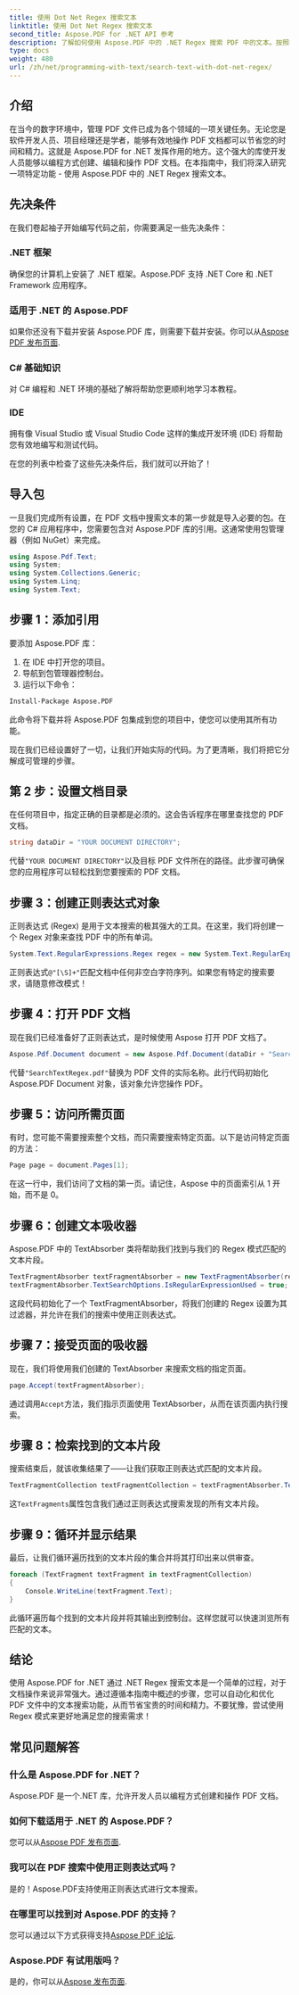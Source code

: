 ```yaml
---
title: 使用 Dot Net Regex 搜索文本
linktitle: 使用 Dot Net Regex 搜索文本
second_title: Aspose.PDF for .NET API 参考
description: 了解如何使用 Aspose.PDF 中的 .NET Regex 搜索 PDF 中的文本。按照我们的分步指南，简化您的 PDF 任务。
type: docs
weight: 480
url: /zh/net/programming-with-text/search-text-with-dot-net-regex/
---
```

## 介绍

在当今的数字环境中，管理 PDF 文件已成为各个领域的一项关键任务。无论您是软件开发人员、项目经理还是学者，能够有效地操作 PDF 文档都可以节省您的时间和精力。这就是 Aspose.PDF for .NET 发挥作用的地方。这个强大的库使开发人员能够以编程方式创建、编辑和操作 PDF 文档。在本指南中，我们将深入研究一项特定功能 - 使用 Aspose.PDF 中的 .NET Regex 搜索文本。

## 先决条件

在我们卷起袖子开始编写代码之前，你需要满足一些先决条件：

### .NET 框架
确保您的计算机上安装了 .NET 框架。Aspose.PDF 支持 .NET Core 和 .NET Framework 应用程序。

### 适用于 .NET 的 Aspose.PDF
如果你还没有下载并安装 Aspose.PDF 库，则需要下载并安装。你可以从[Aspose PDF 发布页面](https://releases.aspose.com/pdf/net/).

### C# 基础知识
对 C# 编程和 .NET 环境的基础了解将帮助您更顺利地学习本教程。

### IDE
拥有像 Visual Studio 或 Visual Studio Code 这样的集成开发环境 (IDE) 将帮助您有效地编写和测试代码。

在您的列表中检查了这些先决条件后，我们就可以开始了！

## 导入包

一旦我们完成所有设置，在 PDF 文档中搜索文本的第一步就是导入必要的包。在您的 C# 应用程序中，您需要包含对 Aspose.PDF 库的引用。这通常使用包管理器（例如 NuGet）来完成。

```csharp
using Aspose.Pdf.Text;
using System;
using System.Collections.Generic;
using System.Linq;
using System.Text;
```

## 步骤 1：添加引用
要添加 Aspose.PDF 库：

1. 在 IDE 中打开您的项目。
2. 导航到包管理器控制台。
3. 运行以下命令：

```bash
Install-Package Aspose.PDF
```

此命令将下载并将 Aspose.PDF 包集成到您的项目中，使您可以使用其所有功能。

现在我们已经设置好了一切，让我们开始实际的代码。为了更清晰，我们将把它分解成可管理的步骤。

## 第 2 步：设置文档目录

在任何项目中，指定正确的目录都是必须的。这会告诉程序在哪里查找您的 PDF 文档。

```csharp
string dataDir = "YOUR DOCUMENT DIRECTORY";
```
代替`"YOUR DOCUMENT DIRECTORY"`以及目标 PDF 文件所在的路径。此步骤可确保您的应用程序可以轻松找到您要搜索的 PDF 文档。

## 步骤 3：创建正则表达式对象

正则表达式 (Regex) 是用于文本搜索的极其强大的工具。在这里，我们将创建一个 Regex 对象来查找 PDF 中的所有单词。 

```csharp
System.Text.RegularExpressions.Regex regex = new System.Text.RegularExpressions.Regex(@"[\S]+");
```
正则表达式`@"[\S]+"`匹配文档中任何非空白字符序列。如果您有特定的搜索要求，请随意修改模式！

## 步骤 4：打开 PDF 文档

现在我们已经准备好了正则表达式，是时候使用 Aspose 打开 PDF 文档了。

```csharp
Aspose.Pdf.Document document = new Aspose.Pdf.Document(dataDir + "SearchTextRegex.pdf");
```
代替`"SearchTextRegex.pdf"`替换为 PDF 文件的实际名称。此行代码初始化 Aspose.PDF Document 对象，该对象允许您操作 PDF。

## 步骤 5：访问所需页面

有时，您可能不需要搜索整个文档，而只需要搜索特定页面。以下是访问特定页面的方法：

```csharp
Page page = document.Pages[1];
```
在这一行中，我们访问了文档的第一页。请记住，Aspose 中的页面索引从 1 开始，而不是 0。

## 步骤 6：创建文本吸收器

Aspose.PDF 中的 TextAbsorber 类将帮助我们找到与我们的 Regex 模式匹配的文本片段。

```csharp
TextFragmentAbsorber textFragmentAbsorber = new TextFragmentAbsorber(regex);
textFragmentAbsorber.TextSearchOptions.IsRegularExpressionUsed = true;
```
这段代码初始化了一个 TextFragmentAbsorber，将我们创建的 Regex 设置为其过滤器，并允许在我们的搜索中使用正则表达式。

## 步骤 7：接受页面的吸收器

现在，我们将使用我们创建的 TextAbsorber 来搜索文档的指定页面。

```csharp
page.Accept(textFragmentAbsorber);
```
通过调用`Accept`方法，我们指示页面使用 TextAbsorber，从而在该页面内执行搜索。

## 步骤 8：检索找到的文本片段

搜索结束后，就该收集结果了——让我们获取正则表达式匹配的文本片段。

```csharp
TextFragmentCollection textFragmentCollection = textFragmentAbsorber.TextFragments;
```
这`TextFragments`属性包含我们通过正则表达式搜索发现的所有文本片段。 

## 步骤 9：循环并显示结果

最后，让我们循环遍历找到的文本片段的集合并将其打印出来以供审查。

```csharp
foreach (TextFragment textFragment in textFragmentCollection)
{
    Console.WriteLine(textFragment.Text);
}
```
此循环遍历每个找到的文本片段并将其输出到控制台。这样您就可以快速浏览所有匹配的文本。

## 结论

使用 Aspose.PDF for .NET 通过 .NET Regex 搜索文本是一个简单的过程，对于文档操作来说非常强大。通过遵循本指南中概述的步骤，您可以自动化和优化 PDF 文件中的文本搜索功能，从而节省宝贵的时间和精力。不要犹豫，尝试使用 Regex 模式来更好地满足您的搜索需求！ 

## 常见问题解答

### 什么是 Aspose.PDF for .NET？
Aspose.PDF 是一个.NET 库，允许开发人员以编程方式创建和操作 PDF 文档。

### 如何下载适用于 .NET 的 Aspose.PDF？
您可以从[Aspose PDF 发布页面](https://releases.aspose.com/pdf/net/).

### 我可以在 PDF 搜索中使用正则表达式吗？
是的！Aspose.PDF支持使用正则表达式进行文本搜索。

### 在哪里可以找到对 Aspose.PDF 的支持？
您可以通过以下方式获得支持[Aspose PDF 论坛](https://forum.aspose.com/c/pdf/10).

### Aspose.PDF 有试用版吗？
是的，你可以从[Aspose 发布页面](https://releases.aspose.com/).